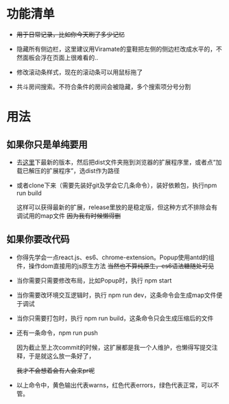 # 功能清单
* ~~用于日常记录，比如你今天刷了多少记忆~~
  
* 隐藏所有侧边栏，这里建议用Viramate的童鞋把左侧的侧边栏改成水平的，不然面板会浮在页面上很难看的..
  
* 修改滚动条样式，现在的滚动条可以用鼠标拖了
  
* 共斗房间搜索。不符合条件的房间会被隐藏，多个搜索项分号分割
# 用法
## 如果你只是单纯要用
* 
  去[这里](https://github.com/zy410419243/Liver-collection/releases)下最新的版本，然后把dist文件夹拖到浏览器的扩展程序里，或者点“加载已解压的扩展程序”，选dist作为路径
* 或者clone下来（需要先装好git及学会它几条命令），装好依赖包，执行npm run build
  
  这样可以获得最新的扩展，release里放的是稳定版，但这种方式不排除会有调试用的map文件 ~~因为我有时候懒得删~~

## 如果你要改代码
* 你得先学会一点react.js、es6、chrome-extension。Popup使用antd的组件，操作dom直接用的js原生方法 ~~当然也不算纯原生，es6语法糖随处可见~~
  
* 当你需要只需要修改布局，比如Popup时，执行 npm start

* 当你需要改环境交互逻辑时，执行 npm run dev，这条命令会生成map文件便于调试
  
* 当你只需要打包时，执行 npm run build，这条命令只会生成压缩后的文件
  
* 还有一条命令，npm run push
  
  因为截止至上次commit的时候，这扩展都是我一个人维护，也懒得写提交注释，于是就这么放一条好了，
  
  ~~我才不会想着会有人会来pr呢~~
  
* 以上命令中，黄色输出代表warns，红色代表errors，绿色代表正常，可以不管。
